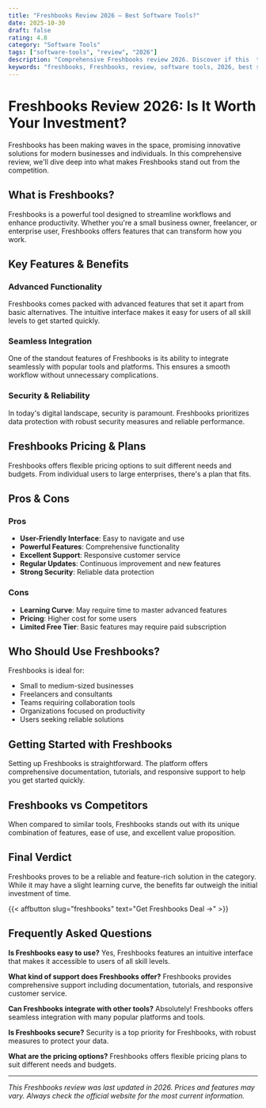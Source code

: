 ```yaml
---
title: "Freshbooks Review 2026 – Best Software Tools?"
date: 2025-10-30
draft: false
rating: 4.8
category: "Software Tools"
tags: ["software-tools", "review", "2026"]
description: "Comprehensive Freshbooks review 2026. Discover if this  tool is the best choice for your needs."
keywords: "freshbooks, Freshbooks, review, software tools, 2026, best software tools"
---
```


# Freshbooks Review 2026: Is It Worth Your Investment?

Freshbooks has been making waves in the  space, promising innovative solutions for modern businesses and individuals. In this comprehensive review, we'll dive deep into what makes Freshbooks stand out from the competition.

## What is Freshbooks?

Freshbooks is a powerful  tool designed to streamline workflows and enhance productivity. Whether you're a small business owner, freelancer, or enterprise user, Freshbooks offers features that can transform how you work.

## Key Features & Benefits

### Advanced Functionality
Freshbooks comes packed with advanced features that set it apart from basic alternatives. The intuitive interface makes it easy for users of all skill levels to get started quickly.

### Seamless Integration
One of the standout features of Freshbooks is its ability to integrate seamlessly with popular tools and platforms. This ensures a smooth workflow without unnecessary complications.

### Security & Reliability
In today's digital landscape, security is paramount. Freshbooks prioritizes data protection with robust security measures and reliable performance.

## Freshbooks Pricing & Plans

Freshbooks offers flexible pricing options to suit different needs and budgets. From individual users to large enterprises, there's a plan that fits.

## Pros & Cons

### Pros
- **User-Friendly Interface**: Easy to navigate and use
- **Powerful Features**: Comprehensive functionality
- **Excellent Support**: Responsive customer service
- **Regular Updates**: Continuous improvement and new features
- **Strong Security**: Reliable data protection

### Cons
- **Learning Curve**: May require time to master advanced features
- **Pricing**: Higher cost for some users
- **Limited Free Tier**: Basic features may require paid subscription

## Who Should Use Freshbooks?

Freshbooks is ideal for:
- Small to medium-sized businesses
- Freelancers and consultants
- Teams requiring collaboration tools
- Organizations focused on productivity
- Users seeking reliable  solutions

## Getting Started with Freshbooks

Setting up Freshbooks is straightforward. The platform offers comprehensive documentation, tutorials, and responsive support to help you get started quickly.

## Freshbooks vs Competitors

When compared to similar tools, Freshbooks stands out with its unique combination of features, ease of use, and excellent value proposition.

## Final Verdict

Freshbooks proves to be a reliable and feature-rich solution in the  category. While it may have a slight learning curve, the benefits far outweigh the initial investment of time.

{{< affbutton slug="freshbooks" text="Get Freshbooks Deal →" >}}

## Frequently Asked Questions

**Is Freshbooks easy to use?**
Yes, Freshbooks features an intuitive interface that makes it accessible to users of all skill levels.

**What kind of support does Freshbooks offer?**
Freshbooks provides comprehensive support including documentation, tutorials, and responsive customer service.

**Can Freshbooks integrate with other tools?**
Absolutely! Freshbooks offers seamless integration with many popular platforms and tools.

**Is Freshbooks secure?**
Security is a top priority for Freshbooks, with robust measures to protect your data.

**What are the pricing options?**
Freshbooks offers flexible pricing plans to suit different needs and budgets.

---

*This Freshbooks review was last updated in 2026. Prices and features may vary. Always check the official website for the most current information.*
